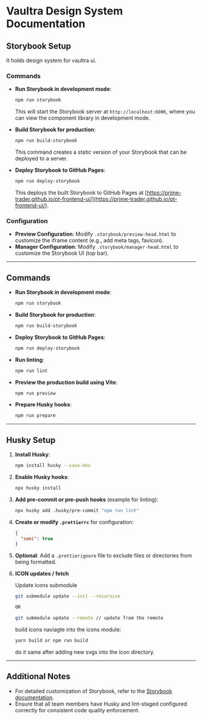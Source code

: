 # Vaultra Design System Documentation

## Storybook Setup

It holds design system for vaultra ui.

### Commands

- **Run Storybook in development mode**:

  ```bash
  npm run storybook
  ```

  This will start the Storybook server at `http://localhost:6006`, where you can view the component library in development mode.

- **Build Storybook for production**:

  ```bash
  npm run build-storybook
  ```

  This command creates a static version of your Storybook that can be deployed to a server.

- **Deploy Storybook to GitHub Pages**:

  ```bash
  npm run deploy-storybook
  ```

  This deploys the built Storybook to GitHub Pages at [https://prime-trader.github.io/pt-frontend-ui/](https://prime-trader.github.io/pt-frontend-ui/).

### Configuration

- **Preview Configuration**: Modify `.storybook/preview-head.html` to customize the iframe content (e.g., add meta tags, favicon).
- **Manager Configuration**: Modify `.storybook/manager-head.html` to customize the Storybook UI (top bar).

---

## Commands

- **Run Storybook in development mode**:

  ```bash
  npm run storybook
  ```

- **Build Storybook for production**:

  ```bash
  npm run build-storybook
  ```

- **Deploy Storybook to GitHub Pages**:

  ```bash
  npm run deploy-storybook
  ```

- **Run linting**:

  ```bash
  npm run lint
  ```

- **Preview the production build using Vite**:

  ```bash
  npm run preview
  ```

- **Prepare Husky hooks**:

  ```bash
  npm run prepare
  ```

---

## Husky Setup

1. **Install Husky**:

   ```bash
   npm install husky --save-dev
   ```

2. **Enable Husky hooks**:

   ```bash
   npx husky install
   ```

3. **Add pre-commit or pre-push hooks** (example for linting):

   ```bash
   npx husky add .husky/pre-commit "npm run lint"
   ```

4. **Create or modify `.prettierrc`** for configuration:

   ```json
   {
     "semi": true
   }
   ```

5. **Optional**: Add a `.prettierignore` file to exclude files or directories from being formatted.

6. **ICON updates / fetch**

   Update icons submodule

   ```bash
   git submodule update --init --recursive

   OR
   
   git submodule update --remote // update from the remote
   ```

   build icons naviagte into the icons module:
   ```bash
   yarn build or npm run build
   ```

   do it same after adding new svgs into the icon directory.

---

## Additional Notes

- For detailed customization of Storybook, refer to the [Storybook documentation](https://storybook.js.org/docs).
- Ensure that all team members have Husky and lint-staged configured correctly for consistent code quality enforcement.
